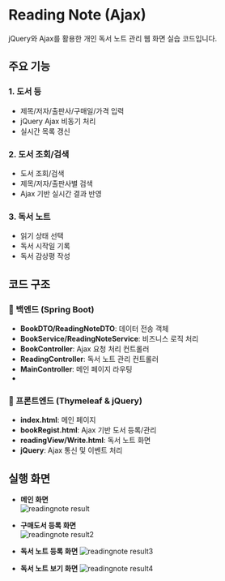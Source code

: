 # Reading Note (Ajax)
jQuery와 Ajax를 활용한 개인 독서 노트 관리 웹 화면 실습 코드입니다.

## 주요 기능
### 1. 도서 등
- 제목/저자/출판사/구매일/가격 입력
- jQuery Ajax 비동기 처리
- 실시간 목록 갱신

### 2. 도서 조회/검색
- 도서 조회/검색
- 제목/저자/출판사별 검색
- Ajax 기반 실시간 결과 반영

### 3. 독서 노트
- 읽기 상태 선택
- 독서 시작일 기록
- 독서 감상평 작성

## 코드 구조
### 📌 백엔드 (Spring Boot)
- **BookDTO/ReadingNoteDTO**: 데이터 전송 객체
- **BookService/ReadingNoteService**: 비즈니스 로직 처리
- **BookController**: Ajax 요청 처리 컨트롤러
- **ReadingController**: 독서 노트 관리 컨트롤러
- **MainController**: 메인 페이지 라우팅
- 
### 📌 프론트엔드 (Thymeleaf & jQuery)
- **index.html**: 메인 페이지
- **bookRegist.html**: Ajax 기반 도서 등록/관리 
- **readingView/Write.html**: 독서 노트 화면
- **jQuery**: Ajax 통신 및 이벤트 처리

## 실행 화면
- **메인 화면**  
![readingnote result](/images/readingnote_result.png)

- **구매도서 등록 화면**  
![readingnote result2](/images/readingnote_result2.png)

- **독서 노트 등록 화면**
![readingnote result3](/images/readingnote_result3.png)

- **독서 노트 보기 화면**
![readingnote result4](/images/readingnote_result4.png)
